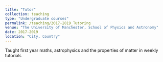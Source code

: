 ```yaml
---
title: "Tutor"
collection: teaching
type: "Undergraduate courses"
permalink: /teaching/2017-2019_Tutoring
venue: "The University of Manchester, School of Physics and Astronomy"
date: 2017-2019
location: "City, Country"
---
```


Taught first year maths, astrophysics and the properties of matter in weekly tutorials

